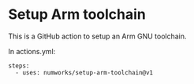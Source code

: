 # Setup Arm toolchain

This is a GitHub action to setup an Arm GNU toolchain.

In actions.yml:

```
steps:
  - uses: numworks/setup-arm-toolchain@v1
```
